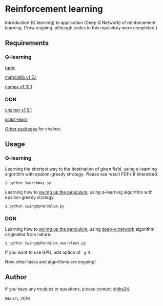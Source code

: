 Reinforcement learning
======

Introduction (Q learning) to application (Deep Q Network) of reinforcement learning. (Now ongoing, although codes in this repository were completed.)

## Requirements
### Q-learning
[tqdm](https://github.com/noamraph/tqdm)

[matplotlib v1.5.1](http://matplotlib.org/)

[numpy v1.10.1](http://www.numpy.org/)

### DQN

[chainer v1.5.1](http://chainer.org/)

[scikit-learn](http://scikit-learn.org/stable/)

[Other packages](https://github.com/pfnet/chainer#requirements) for chainer.


## Usage
### Q-learning

Learning the shortest way to the destination of given field, using q-learning algorithm with epsilon-greedy strategy. Please see result PDFs if interested.
```
$ python SearchWay.py
```

Learning how to [swimg up the pendulum](https://www.youtube.com/watch?v=YLAWnYAsai8), using q-learning algorithm with epsilon-greedy strategy.
```
$ python SwingUpPendulum.py
```


### DQN
Learning how to [swimg up the pendulum](https://www.youtube.com/watch?v=YLAWnYAsai8), using [deep-q network](http://www.nature.com/nature/journal/v518/n7540/abs/nature14236.html) algorithm originated from nature.
```
$ python SwingUpPendulum_neuralnet.py
```
If you want to use GPU, add option of ```-g 0```.

Now other tasks and algorithms are ongoing!


## Author

If you have any troubles or questions, please contact [shiba24](https://github.com/shiba24).

March, 2016

